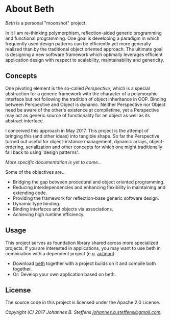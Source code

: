 # About Beth

*Beth* is a personal "moonshot" project.

In it I am re-thinking polymorphism, reflection-aided generic programming and functional programming. One goal is developing a paradigm in which frequently used design patterns can be efficiently yet more generally realized than by the traditional object oriented approach. The ultimate goal is designing a new software framework which optimally leverages efficient application design with respect to scalability, maintainability and genericity.

## Concepts

One pivoting element is the so-called *Perspective*, which is a special abstraction for a generic framework with the character of a polymorphic interface but not following the tradition of object inheritance in OOP. Binding between Perspective and Object is dynamic. Neither Perspective nor Object need be aware of the other's existence at compiletime, yet a Perspective may act as generic source of functionality for an object as well as its abstract interface.

I conceived this approach in May 2017. This project is the attempt of bringing this (and other ideas) into tangible shape. So far the Perspective turned out useful for object-instance management, dynamic arrays, object-ordering, serialization and other concepts for which one might traditionally fall back to using 'design patterns'.

*More specific documentation is yet to come...*

Some of the objectives are...
   * Bridging the gap between procedural and object oriented programming.
   * Reducing interdependencies and enhancing flexibility in maintaining and extending code.
   * Providing the framework for reflection-base generic software design.
   * Dynamic type binding.
   * Binding interfaces and objects via associations.
   * Achieving high runtime efficiency.

## Usage

This project serves as foundation library shared across more specialized projects. If you are interested in applications, you may want to use beth in combination with a dependent project (e.g. [actinon](https://github.com/johsteffens/actinon)). 

   * Download [beth](https://github.com/johsteffens/beth) together with a project builds on it and compile both together.
   * Or: Develop your own application based on beth.

## License

The source code in this project is licensed under the Apache 2.0 License. 

*Copyright (C) 2017 Johannes B. Steffens johannes.b.steffens@gmail.com.*

